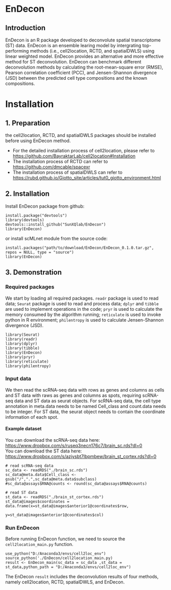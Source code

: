 # EnDecon

## Introduction

EnDecon is an R package developed to deconvolute spatial transcriptome (ST) data. EnDecon is an ensemble learing model by intergrating top-performing methods (i.e., cell2location, RCTD, and spatialDWLS) using linear weighted model. EnDecon provides an alternative and more effective method for ST deconvolution. EnDecon can benchmark different deconvolution methods by calculating the root-mean-square error (RMSE), Pearson correlation coefficient (PCC), and Jensen-Shannon divergence (JSD) between the predicted cell type compositions and the known compositions.

# Installation

## 1. Preparation
the cell2location, RCTD, and spatialDWLS packages should be installed before using EnDecon method.
* For the detailed installation process of cell2location, please refer to https://github.com/BayraktarLab/cell2location#Installation
* The installation process of RCTD can refer to https://github.com/dmcable/spacexr
* The installation process of spatialDWLS can refer to https://rubd.github.io/Giotto_site/articles/tut0_giotto_environment.html

## 2. Installation 
Install EnDecon package from github:<br> 
```
install.package("devtools")
library(devtools)
devtools::install_github("SunXQlab/EnDecon")
library(EnDecon)
```
or install scMLnet module from the source code:
```
install.packages("path/to/download/EnDecon/EnDecon_0.1.0.tar.gz", repos = NULL, type = "source")
library(EnDecon)
```
## 3. Demonstration

### Required packages
We start by loading all required packages. `readr` package is used to read data; `Seurat` package is used to read and process data; `dplyr` and `tibble` are used to implement operations in the code; `pryr` is  used to calculate the memory consumed by the algorithm running; `reticulate` is  used to invoke python in R environment; `philentropy` is used to calculate Jensen-Shannon divergence (JSD).
```
library(Seurat)
library(readr)
library(dplyr)
library(tibble)
library(EnDecon)
library(pryr)
library(reticulate)
library(philentropy)
```
### Input data
We then read the scRNA-seq data with rows as genes and columns as cells and ST data with raws as genes and columns as spots, requiring scRNA-seq data and ST data as seurat objects. For scRNA-seq data, the cell type annotation in meta.data needs to be named Cell_class and count.data needs to be integer. For ST data, the seurat object needs to contain the coordinate information of each spot.

#### Example dataset
You can download the scRNA-seq data here:<br>
https://www.dropbox.com/s/ruseq3necn176c7/brain_sc.rds?dl=0 <br>
You can download the ST data here:<br>
https://www.dropbox.com/s/azjysbt7lbpmbew/brain_st_cortex.rds?dl=0
```
# read scRNA-seq data
sc_data <- readRDS("./brain_sc.rds")
sc_data@meta.data$Cell_class <- gsub("/",".",sc_data@meta.data$subclass)
#sc_data@assays$RNA@counts <- round(sc_data@assays$RNA@counts)

# read ST data
st_data <- readRDS("./brain_st_cortex.rds") 
st_data@images$coordinates = data.frame(x=st_data@images$anterior1@coordinates$row,
                                        y=st_data@images$anterior1@coordinates$col)
```
### Run EnDecon
Before running EnDecon function, we need to source the `cell2location_main.py` function.
```
use_python("D:/Anaconda3/envs/cell2loc_env")
source_python('./EnDecon/cell2location_main.py)
result <- EnDecon_main(sc_data = sc_data ,st_data = st_data,python_path = "D:/Anaconda3/envs/cell2loc_env")
```
The EnDecon `result` includes the deconvolution results of four methods, namely cell2location, RCTD, spatialDWLS, and EnDecon.
